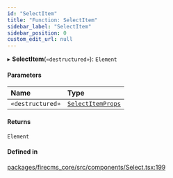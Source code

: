 ```yaml
---
id: "SelectItem"
title: "Function: SelectItem"
sidebar_label: "SelectItem"
sidebar_position: 0
custom_edit_url: null
---
```


▸ **SelectItem**(`«destructured»`): `Element`

#### Parameters

| Name | Type |
| :------ | :------ |
| `«destructured»` | [`SelectItemProps`](../types/SelectItemProps.md) |

#### Returns

`Element`

#### Defined in

[packages/firecms_core/src/components/Select.tsx:199](https://github.com/FireCMSco/firecms/blob/d45f3739/packages/firecms_core/src/components/Select.tsx#L199)
